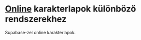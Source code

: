 # [Online](https://csakip.github.io/charactersheets) karakterlapok különböző rendszerekhez

Supabase-zel online karakterlapok.
